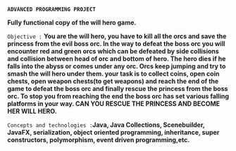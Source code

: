 **`ADVANCED PROGRAMMING PROJECT`**

**Fully functional copy of the will hero game.**

`Objective :` **You are the will hero, you have to kill all the orcs and save the princess from the evil boss orc. In the way to defeat the boss orc you will encounter red and green orcs which can be defeated by side collisions and collision between head of orc and bottom of hero. The hero dies if he falls into the abyss or comes under any orc. Orcs keep jumping and try to smash the will hero under them. your task is to collect coins, open coin chests, open weapon chests(to get weapons) and reach the end of the game to defeat the boss orc and finally rescue the princess from the boss orc. To stop you from reaching the end the boss orc has set various falling platforms in your way. CAN YOU RESCUE THE PRINCESS AND BECOME HER WILL HERO.**

`Concepts and technologies :`**Java, Java Collections, Scenebuilder, JavaFX, serialization, object oriented programming, inheritance, super constructors, polymorphism, event driven programming,etc.**
